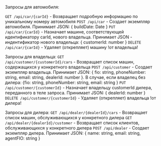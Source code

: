 Запросы для автомобиля:

<code>GET /api/car/{carId}</code> - Возвращает подробную информацию по уникальному номеру автомобиля 
<code>POST /api/car</code> - Создает экземпляр автомобиля. Принимает JSON: { buildDate: Date }
<code>PUT /api/car/{carId}</code> - Назначает машине, соответствующей идентификатору carId, нового владельца. Принимает JSON - индентификатор нового владельца: { customerId: number }
<code>DELETE /api/car/{carId}</code> - Удаляет (открепляет) машину !от владельца!

Запросы для владельца:
<code>GET /api/customer/{customerId}/cars</code> - Возвращает список машин, содержащихся у конкретного владельца
<code>POST /api/customer</code> - Создает экземпляр владельца. Принимает JSON: { fio: string, phoneNumber: string, email: string, dealerId: number }. В случае, если владелец без дилера: {fio: string, phoneNumber: string, email: string }
<code>PUT /api/customer/{customerId}</code> - Назначает владельцу customerId дилера, переданного в теле запроса. Принимает JSON: { dealerId: number }
<code>DELETE /api/customer/{customerId}</code> - Удаляет (открепляет) владельца !от дилера!

Запросы для дилера:
<code>GET /api/dealer/{dealerId}/cars</code> - Возвращает список машин, обслуживающихся у конкретного дилера
<code>GET /api/dealer/{dealerId}/customer</code> - Возвращает список клиентов, обслуживающихся у конкретного дилера
<code>POST /api/dealer</code> - Создает экземпляр дилера. Принимает JSON: { name: string, email: string, agentFIO: string }


